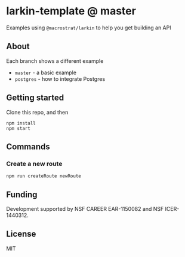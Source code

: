 # larkin-template @ master
Examples using `@macrostrat/larkin` to help you get building an API

## About
Each branch shows a different example

+ `master` - a basic example
+ `postgres` - how to integrate Postgres

## Getting started
Clone this repo, and then  

````
npm install
npm start
````

## Commands

### Create a new route
````
npm run createRoute newRoute
````

## Funding  
Development supported by NSF CAREER EAR-1150082 and NSF ICER-1440312.

## License  
MIT
